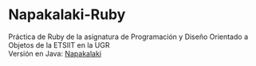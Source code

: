 # Napakalaki-Ruby
Práctica de Ruby de la asignatura de Programación y Diseño Orientado a Objetos de la ETSIIT en la UGR  
Versión en Java: [Napakalaki](https://github.com/JaimeFriass/napakalaki)
